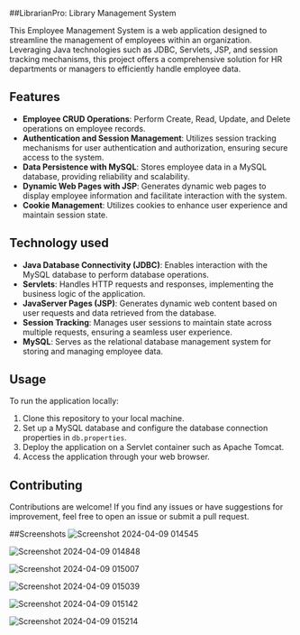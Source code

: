 ##LibrarianPro: Library Management System

This Employee Management System is a web application designed to streamline the management of employees within an organization. Leveraging Java technologies such as JDBC, Servlets, JSP, and session tracking mechanisms, this project offers a comprehensive solution for HR departments or managers to efficiently handle employee data.

## Features

- **Employee CRUD Operations**: Perform Create, Read, Update, and Delete operations on employee records.
- **Authentication and Session Management**: Utilizes session tracking mechanisms for user authentication and authorization, ensuring secure access to the system.
- **Data Persistence with MySQL**: Stores employee data in a MySQL database, providing reliability and scalability.
- **Dynamic Web Pages with JSP**: Generates dynamic web pages to display employee information and facilitate interaction with the system.
- **Cookie Management**: Utilizes cookies to enhance user experience and maintain session state.

## Technology used

- **Java Database Connectivity (JDBC)**: Enables interaction with the MySQL database to perform database operations.
- **Servlets**: Handles HTTP requests and responses, implementing the business logic of the application.
- **JavaServer Pages (JSP)**: Generates dynamic web content based on user requests and data retrieved from the database.
- **Session Tracking**: Manages user sessions to maintain state across multiple requests, ensuring a seamless user experience.
- **MySQL**: Serves as the relational database management system for storing and managing employee data.

## Usage

To run the application locally:

1. Clone this repository to your local machine.
2. Set up a MySQL database and configure the database connection properties in `db.properties`.
3. Deploy the application on a Servlet container such as Apache Tomcat.
4. Access the application through your web browser.

## Contributing

Contributions are welcome! If you find any issues or have suggestions for improvement, feel free to open an issue or submit a pull request.

##Screenshots
![Screenshot 2024-04-09 014545](https://github.com/omkar1923/librarymanagement/assets/109940631/7e9fcc98-73b4-45b7-8130-70819843c73c)

![Screenshot 2024-04-09 014848](https://github.com/omkar1923/librarymanagement/assets/109940631/fabc8cb9-8ce9-4b11-b7b5-898715c6a4aa)

![Screenshot 2024-04-09 015007](https://github.com/omkar1923/librarymanagement/assets/109940631/cd172018-45eb-42fc-bc30-660386048add)

![Screenshot 2024-04-09 015039](https://github.com/omkar1923/librarymanagement/assets/109940631/57f5fe6c-d06f-4673-8de0-d9ce5fb360fe)

![Screenshot 2024-04-09 015142](https://github.com/omkar1923/librarymanagement/assets/109940631/d406ebda-8e55-401d-8a51-17521111917c)

![Screenshot 2024-04-09 015214](https://github.com/omkar1923/librarymanagement/assets/109940631/2b1472ce-0648-4a96-8c46-fa2f42f19e27)
